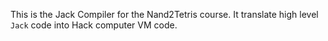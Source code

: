 This is the Jack Compiler for the Nand2Tetris course. It translate high level `Jack` code into Hack computer VM code. 